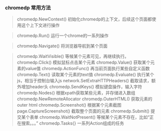 ### chromedp 常用方法
> chromedp.NewContext() 初始化chromedp的上下文，后续这个页面都使用这个上下文进行操作  

> chromedp.Run() 运行一个chrome的一系列操作

> chromedp.Navigate() 将浏览器导航到某个页面

> chromedp.WaitVisible() 等候某个元素可见，再继续执行。
> chromedp.Click() 模拟鼠标点击某个元素
> chromedp.Value() 获取某个元素的value值
> chromedp.ActionFunc() 再当前页面执行某些自定义函数
> chromedp.Text() 读取某个元素的text值
> chromedp.Evaluate() 执行某个js，相当于控制台输入js
> network.SetExtraHTTPHeaders() 截取请求，额外增加header头
> chromedp.SendKeys() 模拟键盘操作，输入字符
> chromedp.Nodes() 根据xpath获取某些元素，并存储进入数组
> chromedp.NewRemoteAllocator
> chromedp.OuterHTML() 获取元素的outer html
> chromedp.Screenshot() 根据某个元素截图
> page.CaptureScreenshot() 截取整个页面的元素
> chromedp.Submit() 提交某个表单
> chromedp.WaitNotPresent() 等候某个元素不存在，比如“正在搜索。。。”
> chromedp.Tasks{} 一系列Action组成的任务